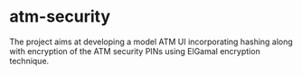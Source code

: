 # atm-security
The project aims at developing a model ATM UI incorporating hashing along with encryption of the ATM security PINs using ElGamal encryption technique.
